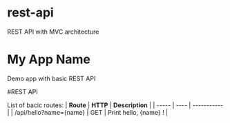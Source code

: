 # rest-api
REST API with MVC architecture

# My App Name
Demo app with basic REST API

#REST API

List of bacic routes:
| **Route** | **HTTP** | **Description** |
| ----- | ---- | ----------- |
| /api/hello?name={name} | GET | Print hello, {name} ! |